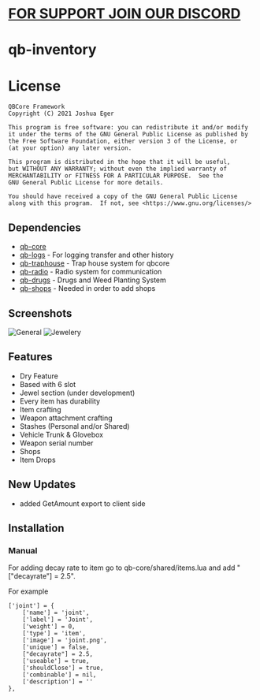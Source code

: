 # [FOR SUPPORT JOIN OUR DISCORD](https://discord.gg/wsuyANeZks)

# qb-inventory

# License

    QBCore Framework
    Copyright (C) 2021 Joshua Eger

    This program is free software: you can redistribute it and/or modify
    it under the terms of the GNU General Public License as published by
    the Free Software Foundation, either version 3 of the License, or
    (at your option) any later version.

    This program is distributed in the hope that it will be useful,
    but WITHOUT ANY WARRANTY; without even the implied warranty of
    MERCHANTABILITY or FITNESS FOR A PARTICULAR PURPOSE.  See the
    GNU General Public License for more details.

    You should have received a copy of the GNU General Public License
    along with this program.  If not, see <https://www.gnu.org/licenses/>

## Dependencies
- [qb-core](https://github.com/qbcore-framework/qb-core)
- [qb-logs](https://github.com/qbcore-framework/qb-logs) - For logging transfer and other history
- [qb-traphouse](https://github.com/qbcore-framework/qb-traphouse) - Trap house system for qbcore
- [qb-radio](https://github.com/qbcore-framework/qb-radio) - Radio system for communication
- [qb-drugs](https://github.com/qbcore-framework/qb-drugs) -  Drugs and Weed Planting System
- [qb-shops](https://github.com/qbcore-framework/qb-shops) - Needed in order to add shops

## Screenshots
![General](https://i.imgur.com/Vnl3EwA.png)
![Jewelery](https://i.imgur.com/1R5bGcc.png)

## Features
- Dry Feature
- Based with 6 slot
- Jewel section (under development)
- Every item has durability
- Item crafting
- Weapon attachment crafting
- Stashes (Personal and/or Shared)
- Vehicle Trunk & Glovebox
- Weapon serial number
- Shops
- Item Drops

## New Updates
- added GetAmount export to client side

## Installation
### Manual
For adding decay rate to item go to qb-core/shared/items.lua and add "["decayrate"] = 2.5".

For example

    ['joint'] = {
        ['name'] = 'joint', 			  	  		
        ['label'] = 'Joint', 					
        ['weight'] = 0, 		
        ['type'] = 'item', 		
        ['image'] = 'joint.png', 				
        ['unique'] = false,
        ["decayrate"] = 2.5,  	
        ['useable'] = true, 	
        ['shouldClose'] = true,    
        ['combinable'] = nil,   
        ['description'] = ''
    },